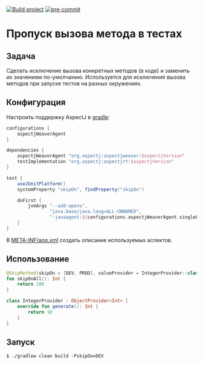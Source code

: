 [![Build project](https://github.com/Romanow/skip-method/actions/workflows/build.yml/badge.svg?branch=master)](https://github.com/Romanow/skip-method/actions/workflows/build.yml)
[![pre-commit](https://img.shields.io/badge/pre--commit-enabled-brightgreen?logo=pre-commit)](https://github.com/pre-commit/pre-commit)

# Пропуск вызова метода в тестах

## Задача

Сделать исключение вызова конкретных методов (в коде) и заменить их значением по-умолчанию.
Используется для исключения вызова методов при запуске тестов на разных окружениях.

## Конфигурация

Настроить поддержку AspectJ в [gradle](build.gradle):

```groovy
configurations {
    aspectjWeaverAgent
}

dependencies {
    aspectjWeaverAgent "org.aspectj:aspectjweaver:$aspectjVersion"
    testImplementation "org.aspectj:aspectjrt:$aspectjVersion"
}

test {
    useJUnitPlatform()
    systemProperty "skipOn", findProperty("skipOn")

    doFirst {
        jvmArgs "--add-opens",
                "java.base/java.lang=ALL-UNNAMED",
                "-javaagent:${configurations.aspectjWeaverAgent.singleFile}"
    }
}
```

В [META-INF/aop.xml](src/main/resources/META-INF/aop.xml) создать описание используемых аспектов.

## Использование

```kotlin
@SkipMethod(skipOn = [DEV, PROD], valueProvider = IntegerProvider::class)
fun skipOnAll(): Int {
    return 100
}

class IntegerProvider : ObjectProvider<Int> {
    override fun generate(): Int {
        return 10
    }
}
```

## Запуск

```shell
$ ./gradlew clean build -PskipOn=DEV
```
